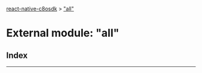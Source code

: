 [react-native-c8osdk](../README.md) > ["all"](../modules/_all_.md)

# External module: "all"

## Index

---

